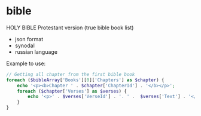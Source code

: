 # bible
HOLY BIBLE Protestant version (true bible book list)

+ json format
+ synodal
+ russian language

Example to use:
```php
// Getting all chapter from the first bible book
foreach ($bibleArray['Books'][0]['Chapters'] as $chapter) {
    echo '<p><b>Chapter ' . $chapter['ChapterId'] . '</b></p>';
    foreach ($chapter['Verses'] as $verses) {
        echo '<p>' . $verses['VerseId'] . '. ' .  $verses['Text'] . '</p>';
    }
}
```
